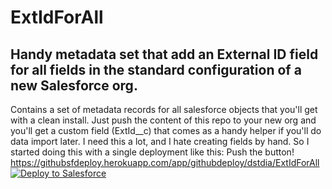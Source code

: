 # ExtIdForAll
## Handy metadata set that add an External ID field for all fields in the standard configuration of a new Salesforce org.

Contains a set of metadata records for all salesforce objects that you'll get with a clean install. Just push the content of this repo to your new org and you'll get a custom field (ExtId__c) that comes as a handy helper if you'll do data import later. I need this a lot, and I hate creating fields by hand. So I started doing this with a single deployment like this: Push the button!
https://githubsfdeploy.herokuapp.com/app/githubdeploy/dstdia/ExtIdForAll
<a href="https://githubsfdeploy.herokuapp.com?owner=dstdia&repo=ExtIdForAll/">
  <img alt="Deploy to Salesforce"
       src="https://raw.githubusercontent.com/afawcett/githubsfdeploy/master/deploy.png">
</a>
